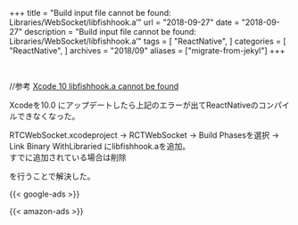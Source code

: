 +++
title = "Build input file cannot be found: Libraries/WebSocket/libfishhook.a’"
url = "2018-09-27"
date = "2018-09-27"
description = "Build input file cannot be found: Libraries/WebSocket/libfishhook.a’"
tags = [
    "ReactNative",
]
categories = [
    "ReactNative",
]
archives = "2018/09"
aliases = ["migrate-from-jekyl"]
+++

<br>

//参考
[Xcode 10 libfishhook.a cannot be found](https://github.com/facebook/react-native/issues/19569)

Xcodeを10.0 にアップデートしたら上記のエラーが出てReactNativeのコンパイルできなくなった。

RTCWebSocket.xcodeproject -> RCTWebSocket -> Build Phasesを選択 -> Link Binary WithLibraried にlibfishhook.aを追加。  
すでに追加されている場合は削除  

を行うことで解決した。

<!-- Google Ads -->
{{< google-ads >}}

<!-- Amazon Ads -->
{{< amazon-ads >}}
